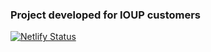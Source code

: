 ### Project developed for IOUP customers

[![Netlify Status](https://api.netlify.com/api/v1/badges/f6261dc1-2a1e-47c5-abd3-1cdaac68e920/deploy-status)](https://app.netlify.com/sites/biolinks-ioupmkt/deploys)
